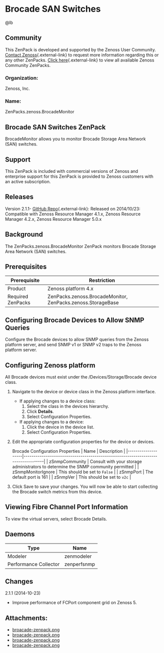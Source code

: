 # Brocade SAN Switches

@lb[](img/zenpack-broacade-zenpack.png)

## Community

This ZenPack is developed and supported by the Zenoss User Community.
[Contact Zenoss](https://tryit.zenoss.com/zenpack-contact/){.external-link} to
request more information regarding this or any other ZenPacks. [Click here](https://zenoss.com/product/zenpacks?f%5B0%5D=im_field_zenpack_category:1021){.external-link} to
view all available Zenoss Community ZenPacks.

### Organization:

Zenoss, Inc.

### Name:

ZenPacks.zenoss.BrocadeMonitor

## Brocade SAN Switches ZenPack

BrocadeMonitor allows you to monitor Brocade Storage Area Network (SAN)
switches.

## Support

This ZenPack is included with commercial versions of Zenoss and
enterprise support for this ZenPack is provided to Zenoss customers with
an active subscription.

## Releases

Version 2.1.1- [GitHub Repo](https://github.com/zenoss/ZenPacks.zenoss.BrocadeMonitor){.external-link}:   Released on 2014/10/23:   Compatible with Zenoss Resource Manager 4.1.x, Zenoss Resource
    Manager 4.2.x, Zenoss Resource Manager 5.0.x

## Background

The ZenPacks.zenoss.BrocadeMonitor ZenPack monitors Brocade Storage Area
Network (SAN) switches.

## Prerequisites

| Prerequisite      | Restriction                                                 |
|-------------------|-------------------------------------------------------------|
| Product           | Zenoss platform 4.x                                         |
| Required ZenPacks | ZenPacks.zenoss.BrocadeMonitor, ZenPacks.zenoss.StorageBase |

## Configuring Brocade Devices to Allow SNMP Queries

Configure the Brocade devices to allow SNMP queries from the Zenoss
platform server, and send SNMP v1 or SNMP v2 traps to the Zenoss
platform server.

## Configuring Zenoss platform

All Brocade devices must exist under the /Devices/Storage/Brocade device
class.

1.  Navigate to the device or device class in the Zenoss platform
    interface.
    -   If applying changes to a device class:
        1.  Select the class in the devices hierarchy.
        2.  Click **Details**.
        3.  Select Configuration Properties.
    -   If applying changes to a device:
        1.  Click the device in the device list.
        2.  Select Configuration Properties.
2.  Edit the appropriate configuration properties for the device or
    devices.

    Brocade Configuration Properties
    | Name               | Description                                                                        |
    |--------------------|------------------------------------------------------------------------------------|
    | zSnmpCommunity     | Consult with your storage administrators to determine the SNMP community permitted |
    | zSnmpMonitorIgnore | This should be set to `False`                                                      |
    | zSnmpPort          | The default port is 161                                                            |
    | zSnmpVer           | This should be set to `v2c`                                                        |

3.  Click Save to save your changes. You will now be able to start
    collecting the Brocade switch metrics from this device.

## Viewing Fibre Channel Port Information

To view the virtual servers, select Brocade Details.

## Daemons

| Type                  | Name        |
|-----------------------|-------------|
| Modeler               | zenmodeler  |
| Performance Collector | zenperfsnmp |

## Changes

<dl markdown="1">
<dt markdown="1">
2.1.1 (2014-10-23)
</dt>
</dl>

-   Improve performance of FCPort component grid on Zenoss 5.

## Attachments:

-   [broacade-zenpack.png](img/zenpack-broacade-zenpack.png)
-   [broacade-zenpack.png](img/zenpack-broacade-zenpack.png)
-   [broacade-zenpack.png](img/zenpack-broacade-zenpack.png)
-   [broacade-zenpack.png](img/zenpack-broacade-zenpack.png)
